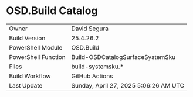 ﻿# OSD.Build Catalog

| | |
|-|-|
| Owner | David Segura |
| Build Version | 25.4.26.2 |
| PowerShell Module | OSD.Build |
| PowerShell Function | Build-OSDCatalogSurfaceSystemSku |
| Files | build-systemsku.* |
| Build Workflow | GitHub Actions |
| Last Update | Sunday, April 27, 2025 5:06:26 AM UTC |
